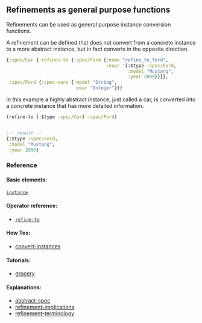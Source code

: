 <!---
  This markdown file was generated. Do not edit.
  -->

## Refinements as general purpose functions

Refinements can be used as general purpose instance conversion functions.

A refinement can be defined that does not convert from a concrete instance to a more abstract instance, but in fact converts in the opposite direction.

```clojure
{:spec/Car {:refines-to {:spec/Ford {:name "refine_to_ford",
                                     :expr '{:$type :spec/Ford,
                                             :model "Mustang",
                                             :year 2000}}}},
 :spec/Ford {:spec-vars {:model "String",
                         :year "Integer"}}}
```

In this example a highly abstract instance, just called a car, is converted into a concrete instance that has more detailed information.

```clojure
(refine-to {:$type :spec/Car} :spec/Ford)


;-- result --
{:$type :spec/Ford,
 :model "Mustang",
 :year 2000}
```

### Reference

#### Basic elements:

[`instance`](../halite_basic-syntax-reference.md#instance)

#### Operator reference:

* [`refine-to`](halite_full-reference.md#refine-to)


#### How Tos:

* [convert-instances](../how-to/halite_convert-instances.md)


#### Tutorials:

* [grocery](../how-to/halite_grocery.md)


#### Explanations:

* [abstract-spec](../how-to/halite_abstract-spec.md)
* [refinement-implications](../how-to/halite_refinement-implications.md)
* [refinement-terminology](../how-to/halite_refinement-terminology.md)


